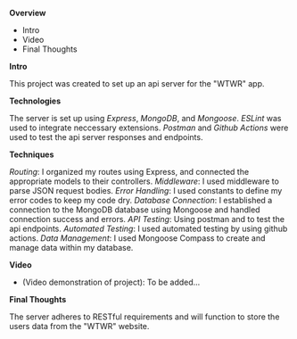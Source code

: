 **Overview**

- Intro
- Video
- Final Thoughts

**Intro**

This project was created to set up an api server for the "WTWR" app.

**Technologies**

The server is set up using _Express_, _MongoDB_, and _Mongoose_. _ESLint_ was used to integrate neccessary extensions. _Postman_ and _Github Actions_ were used to test the api server responses and endpoints.

**Techniques**

_Routing_: I organized my routes using Express, and connected the appropriate models to their controllers.
_Middleware_: I used middleware to parse JSON request bodies.
_Error Handling_: I used constants to define my error codes to keep my code dry.
_Database Connection_: I established a connection to the MongoDB database using Mongoose and handled connection success and errors.
_API Testing_: Using postman and to test the api endpoints.
_Automated Testing_: I used automated testing by using github actions.
_Data Management_: I used Mongoose Compass to create and manage data within my database.

**Video**

- (Video demonstration of project): To be added...

**Final Thoughts**

The server adheres to RESTful requirements and will function to store the users data from the "WTWR" website.
